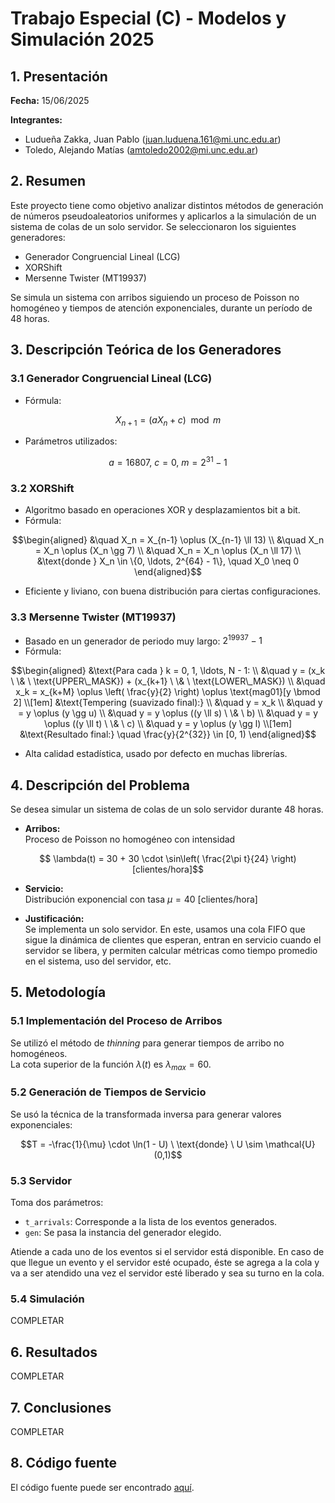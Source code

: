 # Trabajo Especial (C) - Modelos y Simulación 2025

## 1. Presentación

**Fecha:** 15/06/2025

**Integrantes:**
- Ludueña Zakka, Juan Pablo (juan.luduena.161@mi.unc.edu.ar)
- Toledo, Alejando Matías (amtoledo2002@mi.unc.edu.ar)


## 2. Resumen

Este proyecto tiene como objetivo analizar distintos métodos de generación de números pseudoaleatorios uniformes y aplicarlos a la simulación de un sistema de colas de un solo servidor. Se seleccionaron los siguientes generadores:  
- Generador Congruencial Lineal (LCG)
- XORShift
- Mersenne Twister (MT19937)  

Se simula un sistema con arribos siguiendo un proceso de Poisson no homogéneo y tiempos de atención exponenciales, durante un período de 48 horas.

## 3. Descripción Teórica de los Generadores

### 3.1 Generador Congruencial Lineal (LCG)

- Fórmula:  
```math
  X_{n+1} = (aX_n + c) \mod m
```
- Parámetros utilizados:  
```math
  a = 16807, \ c = 0, \  m = 2^{31} - 1
```
### 3.2 XORShift

- Algoritmo basado en operaciones XOR y desplazamientos bit a bit.
- Fórmula:  
```math
\begin{aligned}
&\quad X_n = X_{n-1} \oplus (X_{n-1} \ll 13)  \\
&\quad X_n = X_n \oplus (X_n \gg 7)  \\
&\quad X_n = X_n \oplus (X_n \ll 17)  \\
&\text{donde } X_n \in \{0, \ldots, 2^{64} - 1\}, \quad X_0 \neq 0
\end{aligned}
```

- Eficiente y liviano, con buena distribución para ciertas configuraciones.

### 3.3 Mersenne Twister (MT19937)


- Basado en un generador de periodo muy largo: $2^{19937} - 1$
- Fórmula:
```math
\begin{aligned}
&\text{Para cada } k = 0, 1, \ldots, N - 1: \\
&\quad y = (x_k \ \& \ \text{UPPER\_MASK}) + (x_{k+1} \ \& \ \text{LOWER\_MASK}) \\
&\quad x_k = x_{k+M} \oplus \left( \frac{y}{2} \right) \oplus \text{mag01}[y \bmod 2] \\[1em]

&\text{Tempering (suavizado final):} \\
&\quad y = x_k \\
&\quad y = y \oplus (y \gg u) \\
&\quad y = y \oplus ((y \ll s) \ \& \ b) \\
&\quad y = y \oplus ((y \ll t) \ \& \ c) \\
&\quad y = y \oplus (y \gg l) \\[1em]

&\text{Resultado final:} \quad \frac{y}{2^{32}} \in [0, 1)
\end{aligned}
```
- Alta calidad estadística, usado por defecto en muchas librerías.

## 4. Descripción del Problema

Se desea simular un sistema de colas de un solo servidor durante 48 horas.  

- **Arribos:**  
  Proceso de Poisson no homogéneo con intensidad  
```math
   \lambda(t) = 30 + 30 \cdot \sin\left( \frac{2\pi t}{24} \right)[clientes/hora]
```

- **Servicio:**  
  Distribución exponencial con tasa $\mu = 40$ [clientes/hora]

- **Justificación:**  
  Se implementa un solo servidor. En este, usamos una cola FIFO que sigue la dinámica de clientes que esperan, entran en servicio cuando el servidor se libera, y permiten calcular métricas como tiempo promedio en el sistema, uso del servidor, etc.

## 5. Metodología

### 5.1 Implementación del Proceso de Arribos

Se utilizó el método de *thinning* para generar tiempos de arribo no homogéneos.  
La cota superior de la función $λ(t)$ es $λ_{max} = 60$.

### 5.2 Generación de Tiempos de Servicio

Se usó la técnica de la transformada inversa para generar valores exponenciales:  
```math
T = -\frac{1}{\mu} \cdot \ln(1 - U) \ \text{donde} \ U \sim \mathcal{U}(0,1)
```

### 5.3 Servidor

Toma dos parámetros: 
- `t_arrivals`: Corresponde a la lista de los eventos generados.
- `gen`: Se pasa la instancia del generador elegido.

Atiende a cada uno de los eventos si el servidor está disponible. En caso de que llegue un evento y el servidor esté ocupado, éste se agrega a la cola y va a ser atendido una vez el servidor esté liberado y sea su turno en la cola.

### 5.4 Simulación

COMPLETAR

## 6. Resultados

COMPLETAR

## 7. Conclusiones

COMPLETAR

## 8. Código fuente

El código fuente puede ser encontrado [aquí](/Ludueña_Toledo_Trabajo_Especial_2025.ipynb).